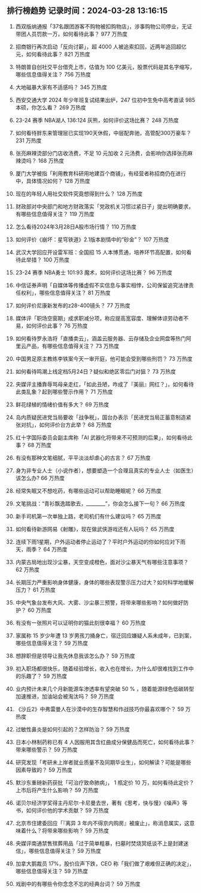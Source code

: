 
## 排行榜趋势 记录时间：2024-03-28 13:16:15
  
  1. 西双版纳通报「37名跟团游客不购物被扣购物店」，涉事购物公司停业，无证带团人员罚款一万，如何看待此事？ 977 万热度
    
  2. 招商银行再次启动「反向讨薪」，超 4000 人被追索扣回，近两年追回超亿元，如何看待此事？ 821 万热度
    
  3. 特朗普自创社交平台借壳上市，估值为 100 亿美元，股票代码是其名字缩写，哪些信息值得关注？ 756 万热度
    
  4. 大地磁暴大家有不适感吗？ 345 万热度
    
  5. 西安交通大学 2024 年少年班复试结果出炉，247 位初中生免中高考直读 985 本硕，你怎么看？ 269 万热度
    
  6. 23-24 赛季 NBA湖人 136:124 灰熊，如何评价这场比赛？ 248 万热度
    
  7. 如何看待胖东来管理层已实现190天休假，中层配奔驰，高管配300万豪车？ 231 万热度
    
  8. 张亮麻辣烫部分门店收汤费，不足 10 元加收 2 元汤费，会影响你选择张亮麻辣烫吗？ 168 万热度
    
  9. 厦门大学被指「利用教育科研用地建百个商铺」，有经营者称招商仍在进行中，具体情况如何？ 128 万热度
    
  10. 现在的年轻人用社交软件究竟想得到什么？ 128 万热度
    
  11. 财政部对中央部门和地方财政落实「党政机关习惯过紧日子」提出明确要求，有哪些信息值得关注？ 119 万热度
    
  12. 怎么看待2024年3月28日A股市场行情？ 110 万热度
    
  13. 如何评价《崩坏：星穹铁道》2.1版本剧情中的“砂金”？ 107 万热度
    
  14. 武汉大学回应开设雷军班：全国招 15 人本博贯通，培养环节高配置，如何看待此举措？ 100 万热度
    
  15. 23-24 赛季 NBA勇士 101:93 魔术，如何评价这场比赛？ 96 万热度
    
  16. 中信证券声明「自媒体等传播虚假不实信息与事实相悖，公司保留追究法律责任权利」，哪些信息值得关注？ 81 万热度
    
  17. 如何评价尼康新发布的z28-400镜头？ 77 万热度
    
  18. 媒体评「职场空窗期」成求职减分项，称应提高宽容度、理解体谅劳动者不易，如何评价此事？ 76 万热度
    
  19. 如何看待罗永浩将「直播卖云」，涵盖云服务器、云存储及企业网盘等热门阿里云产品，有哪些信息值得关注？ 73 万热度
    
  20. 中国男足原主教练李铁案今天一审开庭，他可能会受到哪些刑罚？ 73 万热度
    
  21. 如何看待鸣潮上线定档5月24日？疑似和绝区零后门对狙？ 73 万热度
    
  22. 央媒评主播靠辱骂母亲走红，「如此丑陋，咋成了『美丽』网红？」，如何看待此类乱象？起到哪些警示作用？ 71 万热度
    
  23. 鲜花绿植的情绪价值有多大？ 69 万热度
    
  24. 岛内质疑民进党当局要收「战争税」，国台办表示「民进党当局正蓄意制造紧张对抗」，如何评价台方此举？ 68 万热度
    
  25. 红十字国际委员会副主席称「AI 武器化将带来不可预测的后果」，如何看待此事？ 68 万热度
    
  26. 有没有那种文笔细腻，平平淡淡却虐心的古言？ 67 万热度
    
  27. 身为非专业人士（小说作者），想要塑造一个合理且真实的专业人士（如医生）该怎么办? 66 万热度
    
  28. 经常失眠又不想吃药，有哪些运动可以帮助睡眠呢？ 66 万热度
    
  29. 文笔挑战：“青衫飘逸踏歌去，________”，你会怎么接下一句？ 66 万热度
    
  30. 新手司机第一次单独上路，老司机们有什么建议吗？ 65 万热度
    
  31. 如何看待新游网易《射雕》，现在做武侠游戏还有人玩吗？ 65 万热度
    
  32. 连续下雨1星期，户外运动者停止运动了？平时户外运动的你如何应对下雨天，雨季？ 64 万热度
    
  33. 内蒙古局地出现沙尘暴，天空变成橙色，面对沙尘暴天气有哪些注意事项？ 62 万热度
    
  34. 长期压力严重影响身体健康，身体的哪些表现警示压力过大？如何科学地缓解压力？ 61 万热度
    
  35. 中央气象台发布大风、大雾、沙尘暴三预警，将带来哪些影响？如何做好防护？ 60 万热度
    
  36. 有没有一张照片可以证明你的猫此刻很幸福？ 60 万热度
    
  37. 家属称 15 岁少年遭 13 岁男孩刀捅身亡，宿迁回应嫌疑人系未成年，已到案，哪些信息值得关注？ 59 万热度
    
  38. 想辞职但是领导让我先休息我该怎么办？ 59 万热度
    
  39. 初入职场都很快乐，随着经验增长，收入也在增长，为什么却很难找到工作中的乐趣了？ 59 万热度
    
  40. 业内预计未来几个月新能源车渗透率有望突破 50 % ，随着能源绿色低碳转型加速推进，加油站会被淘汰吗？ 59 万热度
    
  41. 《沙丘2》中弗雷曼人在沙漠中的生存智慧和作战技巧你最喜欢哪个？ 59 万热度
    
  42. 过敏性鼻炎是如何引起的？怎样防治？ 59 万热度
    
  43. 日本小林制药称已有 4 人因服用其含红曲成分保健品而死亡，如何看待此事？带来哪些警示？ 59 万热度
    
  44. 研究发现「考研未上岸者就业质量不及同期毕业生」，如何解读？可能是哪些因素导致的？ 59 万热度
    
  45. 默沙东重磅新药获批「可治疗致命肺病」， 1 瓶定价 10 万，如何看待此定价？上市后将产生什么影响？ 59 万热度
    
  46. 诺贝尔经济学奖得主丹尼尔·卡尼曼去世，著有《思考，快与慢》《噪声》等书，如何评价他的学术贡献？ 59 万热度
    
  47. 北京市住建委回应「『离异 3 年内不得京内购房』被废止」，称消息属实，这意味着什么？将带来哪些影响？ 59 万热度
    
  48. 央媒评南通禁售殡葬用品「过于简单粗暴，扫墓时焚烧冥纸谈不上是封建迷信」，哪些信息值得关注？ 59 万热度
    
  49. 加拿大鹅裁员 17%，股价应声下跌，CEO 称「我们做了艰难但正确的决定」，哪些信息值得关注？ 59 万热度
    
  50. 戏剧中的有哪些令你念念不忘的经典台词？ 59 万热度
    